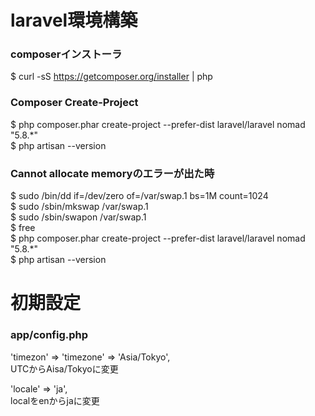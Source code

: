 # laravel環境構築
### composerインストーラ
$ curl -sS https://getcomposer.org/installer | php

### Composer Create-Project
$ php composer.phar create-project --prefer-dist laravel/laravel nomad "5.8.*"<br>
$ php artisan --version

### Cannot allocate memoryのエラーが出た時
$ sudo /bin/dd if=/dev/zero of=/var/swap.1 bs=1M count=1024<br>
$ sudo /sbin/mkswap /var/swap.1<br>
$ sudo /sbin/swapon /var/swap.1<br>
$ free<br>
$ php composer.phar create-project --prefer-dist laravel/laravel nomad "5.8.*"<br>
$ php artisan --version

# 初期設定
### app/config.php
'timezon' => 'timezone' => 'Asia/Tokyo',<br>
UTCからAisa/Tokyoに変更<br>

'locale' => 'ja',<br>
localをenからjaに変更
